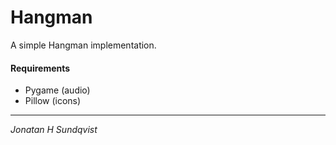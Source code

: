 Hangman
=======

A simple Hangman implementation.

#### Requirements
* Pygame (audio)
* Pillow (icons)

-------

_Jonatan H Sundqvist_